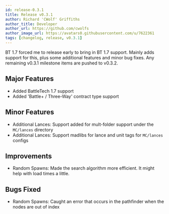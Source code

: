 ```yaml
---
id: release-0.3.1
title: Release v0.3.1
author: Richard 'CWolf' Griffiths
author_title: Developer
author_url: https://github.com/cwolfs
author_image_url: https://avatars0.githubusercontent.com/u/7622361
tags: [changelog, release, v0.3.1]
---
```


BT 1.7 forced me to release early to bring in BT 1.7 support. Mainly adds support for this, plus some additional features and minor bug fixes. Any remaining v0.3.1 milestone items are pushed to v0.3.2.

## Major Features

- Added BattleTech 1.7 support
- Added 'Battle+ / Three-Way' contract type support

## Minor Features

- Additional Lances: Support added for mult-folder support under the `MC/lances` directory
- Additional Lances: Support madlibs for lance and unit tags for `MC/lances` configs

## Improvements

- Random Spawns: Made the search algorithm more efficient. It might help with load times a little.

## Bugs Fixed

- Random Spawns: Caught an error that occurs in the pathfinder when the nodes are out of index
